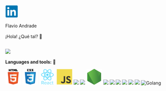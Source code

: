 <a target="_blank" href="https://www.linkedin.com/in/flavio-andrade-97ab43a3" rel="nofollow">
  <img 
    target="_blank" 
    alt="Linkedin de Flavio Andrade" 
    width="40px" 
    src="https://raw.githubusercontent.com/devicons/devicon/master/icons/linkedin/linkedin-original.svg" 
  />
</a>

<p> Flavio Andrade <br/>
  <br/>
  ¡Hola! ¿Qué tal? 👋
</p>
  <br/>


<img width="300px" src="https://camo.githubusercontent.com/bb27b9c1df90df738e91a54665d3adb08f60583fad2f266ffbde14508e6dc918/68747470733a2f2f692e70696e696d672e636f6d2f6f726967696e616c732f65342f32362f37302f65343236373032656466383734623138316163656431653266613563366364652e676966" />

<p><strong> Languages ​​and tools:</strong> 💬 </p>
  <div>
    <img width="50px" disabled="disabled" src="https://raw.githubusercontent.com/devicons/devicon/master/icons/html5/html5-original-wordmark.svg" />
    <img width="50px" src="https://raw.githubusercontent.com/devicons/devicon/master/icons/css3/css3-original-wordmark.svg" />
    <img width="50px" src="https://raw.githubusercontent.com/devicons/devicon/master/icons/react/react-original-wordmark.svg" />
    <img width="50px" src="https://raw.githubusercontent.com/devicons/devicon/master/icons/javascript/javascript-original.svg" /> 
    <img width="50px" src="https://cdn.jsdelivr.net/gh/devicons/devicon/icons/mysql/mysql-original-wordmark.svg" />
    <img width="50px" src="https://cdn.jsdelivr.net/gh/devicons/devicon/icons/mongodb/mongodb-original-wordmark.svg" />  
    <img width="50px" src="https://raw.githubusercontent.com/devicons/devicon/master/icons/nodejs/nodejs-original.svg" /> 
     <img width="50px" src="https://pics.freeicons.io/uploads/icons/png/5894313931548218185-512.png" />   
    <img width="50px" src="https://cdn.jsdelivr.net/gh/devicons/devicon/icons/python/python-original-wordmark.svg" />
     <img width="50px" src="https://cdn.jsdelivr.net/gh/devicons/devicon/icons/redis/redis-original.svg" />
    <img width="50px" src="https://cdn.jsdelivr.net/gh/devicons/devicon/icons/docker/docker-original-wordmark.svg" />          
    <img width="50px" src="https://cdn.jsdelivr.net/gh/devicons/devicon/icons/typescript/typescript-original.svg" />
    <img width="50px" src="https://cdn.jsdelivr.net/gh/devicons/devicon/icons/nestjs/nestjs-plain.svg" />
    <img width="50px" src="https://cdn.jsdelivr.net/gh/devicons/devicon/icons/go/go-original.svg" title="Golang" />    
  </div>



<!--

[![Top Langs](https://github-readme-stats.vercel.app/api/top-langs/?username=flavio-foa-dev&layout=compact&theme=algolia)](https://github.com/anuraghazra/github-readme-stats)




**Flavio-Oliveira-Andrade/Flavio-Oliveira-Andrade** is a ✨ _special_ ✨ repository because its `README.md` (this file) appears on your GitHub profile.

Here are some ideas to get you started:

- 🔭 I’m currently working on ...
- 🌱 I’m currently learning ...
- 👯 I’m looking to collaborate on ...
- 🤔 I’m looking for help with ...
- 💬 Ask me about ...
- 📫 How to reach me: ...
- 😄 Pronouns: ...
Flavio
-->
